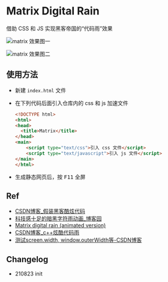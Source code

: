 # Matrix Digital Rain

借助 CSS 和 JS 实现黑客帝国的“代码雨”效果

![matrix 效果图一](https://cdn.jsdelivr.net/gh/frankwuzp/pic/blog/202108231940419.png)

![matrix 效果图二](https://cdn.jsdelivr.net/gh/frankwuzp/pic/blog/202108231946506.png)

## 使用方法

- 新建 `index.html` 文件

- 在下列代码后面引入仓库内的 css 和  js 加速文件

  ```html
  <!DOCTYPE html>
  <html>
  <head>
  	<title>Matrix</title>
  </head>
  <main>
      <script type="text/css">引入 css 文件</script>
      <script type="text/javascript">引入 js 文件</script>
  </main>
  </html>
  ```

- 生成静态网页后，按 <kbd>F11</kbd> 全屏

## Ref

- [CSDN博客_假装黑客酷炫代码](https://blog.csdn.net/u011966339/article/details/90056779)
- [科技感十足的暗黑字符雨动画_博客园](https://www.cnblogs.com/coco1s/p/15088977.html)
- [Matrix digital rain (animated version)](https://codepen.io/yuanchuan/pen/YoqWeR)
- [CSDN博客_c++炫酷代码雨](https://blog.csdn.net/Feng_wwf/article/details/108461313)
- [测试screen.width, window.outerWidth等-CSDN博客](https://blog.csdn.net/sinat_37646901/article/details/79136658)

## Changelog

- 210823 init
